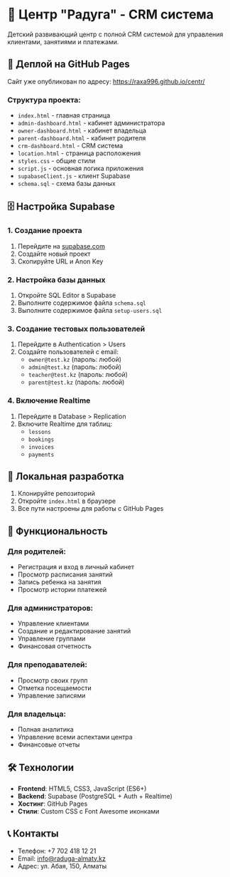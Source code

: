 # 🌈 Центр "Радуга" - CRM система

Детский развивающий центр с полной CRM системой для управления клиентами, занятиями и платежами.

## 🚀 Деплой на GitHub Pages

Сайт уже опубликован по адресу: https://raxa996.github.io/centr/

### Структура проекта:
- `index.html` - главная страница
- `admin-dashboard.html` - кабинет администратора
- `owner-dashboard.html` - кабинет владельца
- `parent-dashboard.html` - кабинет родителя
- `crm-dashboard.html` - CRM система
- `location.html` - страница расположения
- `styles.css` - общие стили
- `script.js` - основная логика приложения
- `supabaseClient.js` - клиент Supabase
- `schema.sql` - схема базы данных

## 🗄️ Настройка Supabase

### 1. Создание проекта
1. Перейдите на [supabase.com](https://supabase.com)
2. Создайте новый проект
3. Скопируйте URL и Anon Key

### 2. Настройка базы данных
1. Откройте SQL Editor в Supabase
2. Выполните содержимое файла `schema.sql`
3. Выполните содержимое файла `setup-users.sql`

### 3. Создание тестовых пользователей
1. Перейдите в Authentication > Users
2. Создайте пользователей с email:
   - `owner@test.kz` (пароль: любой)
   - `admin@test.kz` (пароль: любой)
   - `teacher@test.kz` (пароль: любой)
   - `parent@test.kz` (пароль: любой)

### 4. Включение Realtime
1. Перейдите в Database > Replication
2. Включите Realtime для таблиц:
   - `lessons`
   - `bookings`
   - `invoices`
   - `payments`

## 🔧 Локальная разработка

1. Клонируйте репозиторий
2. Откройте `index.html` в браузере
3. Все пути настроены для работы с GitHub Pages

## 📱 Функциональность

### Для родителей:
- Регистрация и вход в личный кабинет
- Просмотр расписания занятий
- Запись ребенка на занятия
- Просмотр истории платежей

### Для администраторов:
- Управление клиентами
- Создание и редактирование занятий
- Управление группами
- Финансовая отчетность

### Для преподавателей:
- Просмотр своих групп
- Отметка посещаемости
- Управление записями

### Для владельца:
- Полная аналитика
- Управление всеми аспектами центра
- Финансовые отчеты

## 🛠️ Технологии

- **Frontend**: HTML5, CSS3, JavaScript (ES6+)
- **Backend**: Supabase (PostgreSQL + Auth + Realtime)
- **Хостинг**: GitHub Pages
- **Стили**: Custom CSS с Font Awesome иконками

## 📞 Контакты

- Телефон: +7 702 418 12 21
- Email: info@raduga-almaty.kz
- Адрес: ул. Абая, 150, Алматы